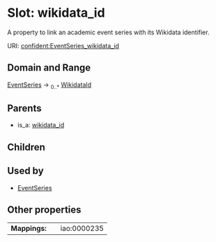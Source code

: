 
# Slot: wikidata_id


A property to link an academic event series with its Wikidata identifier.

URI: [confident:EventSeries_wikidata_id](https://raw.githubusercontent.com/TIBHannover/ConfIDent_schema/main/src/linkml/confident_schema.yaml#EventSeries_wikidata_id)


## Domain and Range

[EventSeries](EventSeries.md) &#8594;  <sub>0..\*</sub> [WikidataId](WikidataId.md)

## Parents

 *  is_a: [wikidata_id](wikidata_id.md)

## Children


## Used by

 * [EventSeries](EventSeries.md)

## Other properties

|  |  |  |
| --- | --- | --- |
| **Mappings:** | | iao:0000235 |

